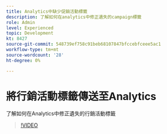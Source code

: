```yaml
---
title: Analytics中缺少促銷活動標籤
description: 了解如何在analytics中修正遺失的campaign標籤
role: Admin
level: Experienced
topic: Development
kt: 8427
source-git-commit: 548739ef758c91beb68107847bfccebfceee5ac1
workflow-type: tm+mt
source-wordcount: '28'
ht-degree: 0%

---
```



# 將行銷活動標籤傳送至Analytics

了解如何在Analytics中修正遺失的行銷活動標籤
>[!VIDEO](https://video.tv.adobe.com/v/335983?quality=12)
